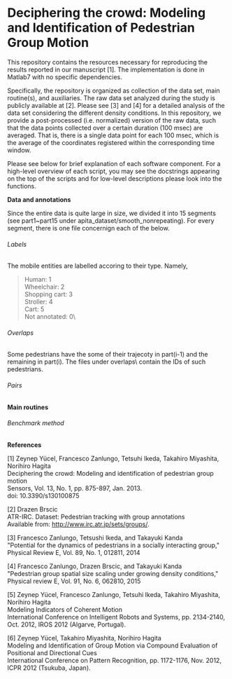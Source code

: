# Deciphering the crowd: Modeling and Identification of Pedestrian Group Motion

This repository contains the resources necessary for reproducing the results reported in our manuscript [1]. The implementation is done in Matlab7 with no specific dependencies.

Specifically, the repository is organized as collection of the data set, main routine(s), and auxiliaries. The raw data set analyzed during the study is publicly available at [2]. Please see [3] and [4] for a detailed analysis of the data set considering the different density conditions. In this repository, we provide a post-processed (i.e. normalized) version of the raw data, such that the data points collected over a certain duration (100 msec) are averaged. That is, there is a single data point for each 100 msec, which is the average of the coordinates registered within the corresponding time window.

Please see below for brief explanation of each software component. For a high-level overview of each script, you may see the docstrings appearing on the top of the  scripts and for low-level descriptions please look into the functions.

**Data and annotations**

Since the entire data is quite large in size, we divided it into 15 segments (see part1~part15 under apita_dataset/smooth_nonrepeating). For every segment, there is one file concernign each of the below.

###### Labels

The mobile entities are labelled accoring to their type. Namely,  
>Human: 1\
>Wheelchair: 2\
  Shopping cart: 3\
  Stroller: 4\
  Cart: 5\
  Not annotated: 0\

###### Overlaps
Some pedestrians have the some of their trajecoty in part(i-1) and the remaining in part(i). The files under overlaps\ contain the IDs of such pedestrians. 

###### Pairs




**Main routines**

###### Benchmark method

**References**

[1] Zeynep Yücel, Francesco Zanlungo, Tetsuhi Ikeda, Takahiro Miyashita, Norihiro Hagita\
Deciphering the crowd: Modeling and identification of pedestrian group motion\
Sensors, Vol. 13, No. 1, pp. 875-897, Jan. 2013.\
doi: 10.3390/s130100875

[2] Drazen Brscic\
ATR-IRC. Dataset: Pedestrian tracking with group annotations\
Available from: http://www.irc.atr.jp/sets/groups/. 

[3] Francesco Zanlungo, Tetsushi Ikeda, and Takayuki Kanda \
"Potential for the dynamics of pedestrians in a socially interacting group," \
Physical Review E, Vol. 89, No. 1, 012811, 2014

[4] Francesco Zanlungo, Drazen Brscic, and Takayuki Kanda \
"Pedestrian group spatial size scaling under growing density conditions," \
Physical review E, Vol. 91, No. 6, 062810, 2015 

[5] Zeynep Yücel, Francesco Zanlungo, Tetsuhi Ikeda, Takahiro Miyashita, Norihiro Hagita\
Modeling Indicators of Coherent Motion\
International Conference on Intelligent Robots and Systems, pp. 2134-2140, Oct. 2012, IROS 2012 (Algarve, Portugal).

[6] Zeynep Yücel, Takahiro Miyashita, Norihiro Hagita\
Modeling and Identification of Group Motion via Compound Evaluation of Positional and Directional Cues\
International Conference on Pattern Recognition, pp. 1172-1176, Nov. 2012, ICPR 2012 (Tsukuba, Japan).
